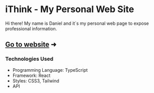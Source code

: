 # iThink - My Personal Web Site

Hi there! My name is Daniel and it´s my personal web page to expose professional information.

## [Go to website](http://www.ithink.com.mx) &#x279c;

### Technologies Used

- Programming Language: TypeScript
- Framework: React
- Styles: CSS3, Tailwind
- API
